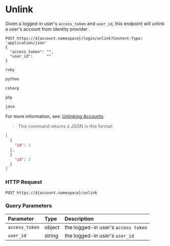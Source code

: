 # Unlink

Given a logged-in user's `access_token` and `user_id`, this endpoint will unlink a user's account from identity provider .

```shell
POST https://${account.namespace}/login/unlink?Content-Type: 'application/json'
{
  "access_token": "",
  "user_id":      ""
}
```

```ruby
ruby
```

```python
python
```

```csharp
csharp
```

```php
php
```

```java
java
```

<aside class="notice">
For more information, see: <a href="/link-accounts/auth-api#unlinking-accounts">Unlinking Accounts</a>.
</aside>

> This command returns a JSON in this format:

```json
[
  {
    "id": 1
  },
  {
    "id": 2
  }
]
```

### HTTP Request

`POST https://${account.namespace}/unlink`

### Query Parameters

| Parameter        | Type       | Description |
|:-----------------|:-----------|:------------|
| `access_token`   | object     | the logged-in user's `access token` |
| `user_id`        | string     | the logged-in user's `user_id` |
